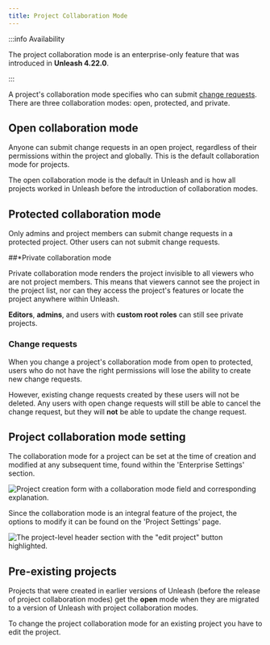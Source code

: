 ```yaml
---
title: Project Collaboration Mode
---
```


:::info Availability

The project collaboration mode is an enterprise-only feature that was introduced in **Unleash 4.22.0**.

:::

A project's collaboration mode specifies who can submit [change requests](change-requests.md). There are three collaboration modes: open, protected, and private.

## Open collaboration mode

Anyone can submit change requests in an open project, regardless of their permissions within the project and globally. This is the default collaboration mode for projects.

The open collaboration mode is the default in Unleash and is how all projects worked in Unleash before the introduction of collaboration modes.

## Protected collaboration mode

Only admins and project members can submit change requests in a protected project. Other users can not submit change requests.

##*Private collaboration mode

Private collaboration mode renders the project invisible to all viewers who are not project members. This means that viewers cannot see the project in the project list, nor can they access the project's features or locate the project anywhere within Unleash.

**Editors**, **admins**, and users with **custom root roles** can still see private projects.

### Change requests

When you change a project's collaboration mode from open to protected, users who do not have the right permissions will lose the ability to create new change requests.

However, existing change requests created by these users will not be deleted. Any users with open change requests will still be able to cancel the change request, but they will **not** be able to update the change request.

## Project collaboration mode setting

The collaboration mode for a project can be set at the time of creation and modified at any subsequent time, found within the 'Enterprise Settings' section.

![Project creation form with a collaboration mode field and corresponding explanation.](/img/collaboration-mode.png)

Since the collaboration mode is an integral feature of the project, the options to modify it can be found on the 'Project Settings' page.

![The project-level header section with the "edit project" button highlighted.](/img/edit-project.png)

## Pre-existing projects

Projects that were created in earlier versions of Unleash (before the release of project collaboration modes) get the **open** mode when they are migrated to a version of Unleash with project collaboration modes.

To change the project collaboration mode for an existing project you have to edit the project.

